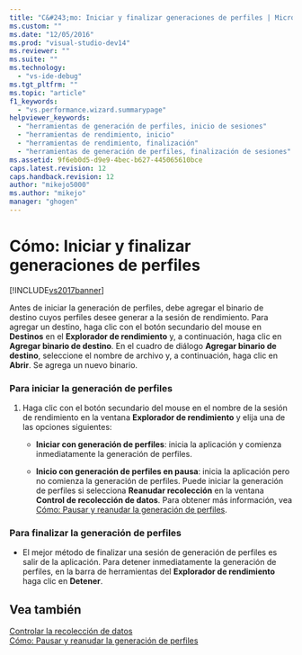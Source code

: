 ```yaml
---
title: "C&#243;mo: Iniciar y finalizar generaciones de perfiles | Microsoft Docs"
ms.custom: ""
ms.date: "12/05/2016"
ms.prod: "visual-studio-dev14"
ms.reviewer: ""
ms.suite: ""
ms.technology: 
  - "vs-ide-debug"
ms.tgt_pltfrm: ""
ms.topic: "article"
f1_keywords: 
  - "vs.performance.wizard.summarypage"
helpviewer_keywords: 
  - "herramientas de generación de perfiles, inicio de sesiones"
  - "herramientas de rendimiento, inicio"
  - "herramientas de rendimiento, finalización"
  - "herramientas de generación de perfiles, finalización de sesiones"
ms.assetid: 9f6eb0d5-d9e9-4bec-b627-445065610bce
caps.latest.revision: 12
caps.handback.revision: 12
author: "mikejo5000"
ms.author: "mikejo"
manager: "ghogen"
---
```

# C&#243;mo: Iniciar y finalizar generaciones de perfiles
[!INCLUDE[vs2017banner](../code-quality/includes/vs2017banner.md)]

Antes de iniciar la generación de perfiles, debe agregar el binario de destino cuyos perfiles desee generar a la sesión de rendimiento.  Para agregar un destino, haga clic con el botón secundario del mouse en **Destinos** en el **Explorador de rendimiento** y, a continuación, haga clic en **Agregar binario de destino**.  En el cuadro de diálogo **Agregar binario de destino**, seleccione el nombre de archivo y, a continuación, haga clic en **Abrir**.  Se agrega un nuevo binario.  
  
### Para iniciar la generación de perfiles  
  
1.  Haga clic con el botón secundario del mouse en el nombre de la sesión de rendimiento en la ventana **Explorador de rendimiento** y elija una de las opciones siguientes:  
  
    -   **Iniciar con generación de perfiles**: inicia la aplicación y comienza inmediatamente la generación de perfiles.  
  
    -   **Inicio con generación de perfiles en pausa**: inicia la aplicación pero no comienza la generación de perfiles.  Puede iniciar la generación de perfiles si selecciona **Reanudar recolección** en la ventana **Control de recolección de datos**.  Para obtener más información, vea [Cómo: Pausar y reanudar la generación de perfiles](../Topic/How%20to:%20Pause%20and%20Resume%20Performance%20Data%20Collection.md).  
  
### Para finalizar la generación de perfiles  
  
-   El mejor método de finalizar una sesión de generación de perfiles es salir de la aplicación.  Para detener inmediatamente la generación de perfiles, en la barra de herramientas del **Explorador de rendimiento** haga clic en **Detener**.  
  
## Vea también  
 [Controlar la recolección de datos](../profiling/controlling-data-collection.md)   
 [Cómo: Pausar y reanudar la generación de perfiles](../Topic/How%20to:%20Pause%20and%20Resume%20Performance%20Data%20Collection.md)